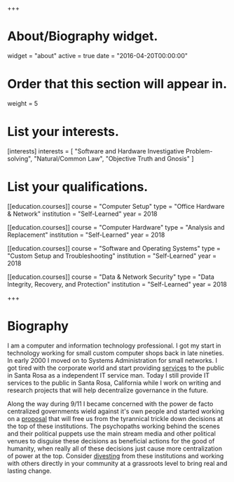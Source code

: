 +++
# About/Biography widget.
widget = "about"
active = true
date = "2016-04-20T00:00:00"

# Order that this section will appear in.
weight = 5

# List your interests.
[interests]
  interests = [
    "Software and Hardware Investigative Problem-solving",
    "Natural/Common Law",
    "Objective Truth and Gnosis"
  ]

# List your qualifications.
[[education.courses]]
  course = "Computer Setup"
  type = "Office Hardware & Network"
  institution = "Self-Learned"
  year = 2018

[[education.courses]]
  course = "Computer Hardware"
  type = "Analysis and Replacement"
  institution = "Self-Learned"
  year = 2018

[[education.courses]]
  course = "Software and Operating Systems"
  type = "Custom Setup and Troubleshooting"
  institution = "Self-Learned"
  year = 2018

[[education.courses]]
  course = "Data & Network Security"
  type = "Data Integrity, Recovery, and Protection"
  institution = "Self-Learned"
  year = 2018

+++

# Biography

I am a computer and information technology professional. I got my start in technology working for small custom computer shops back in late nineties. In early 2000 I moved on to Systems Administration for small networks. I got tired with the corporate world and start providing [services](/services/) to the public in Santa Rosa as a independent IT service man. Today I still provide IT services to the public in Santa Rosa, California while I work on writing and research projects that will help decentralize governance in the future.

Along the way during 9/11 I became concerned with the power de facto centralized governments wield against it's own people and started working on a [proposal](../activism/greatwork/index.html) that will free us from the tyrannical trickle down decisions at the top of these institutions.  The psychopaths working behind the scenes and their political puppets use the main stream media and other political venues to disguise these decisions as beneficial actions for the good of humanity, when really all of these decisions just cause more centralization of power at the top. Consider [divesting](../activism/articles/divestment) from these institutions and working with others directly in your community at a grassroots level to bring real and lasting change.
